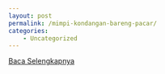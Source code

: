 ```yaml
---
layout: post
permalink: /mimpi-kondangan-bareng-pacar/
categories:
    - Uncategorized
---
```


[Baca Selengkapnya](/01)
